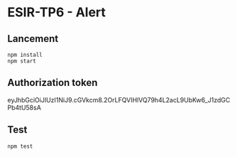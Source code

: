 # ESIR-TP6 - Alert

## Lancement
```console
npm install
npm start
```

## Authorization token
eyJhbGciOiJIUzI1NiJ9.cGVkcm8.2OrLFQVIHlVQ79h4L2acL9UbKw6_J1zdGCPb4tU58sA

## Test
```console
npm test
```
